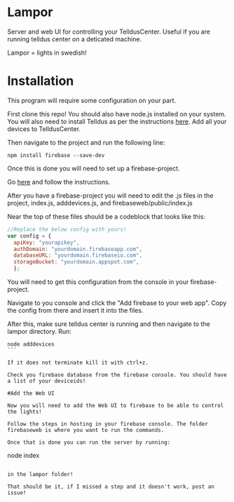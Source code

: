 # Lampor
Server and web UI for controlling your TelldusCenter.
Useful if you are running telldus center on a deticated machine.

Lampor = lights in swedish!

# Installation
This program will require some configuration on your part.

First clone this repo! You should also have node.js installed on your system. 
You will also need to install Telldus as per the instructions [here](https://www.npmjs.com/package/telldus). 
Add all your devices to TelldusCenter.

Then navigate to the project and run the following line:

```
npm install firebase --save-dev
```

Once this is done you will need to set up a firebase-project.

Go [here](https://firebase.google.com/) and follow the instructions.

After you have a firebase-project you will need to edit the .js files in the project, index.js, adddevices.js, and firebaseweb/public/index.js

Near the top of these files should be a codeblock that looks like this:

```javascript
//Replace the below config with yours!
var config = {
  apiKey: "yourapikey",
  authDomain: "yourdomain.firebaseapp.com",
  databaseURL: "yourdomain.firebaseio.com",
  storageBucket: "yourdomain.appspot.com",
  };
```
You will need to get this configuration from the console in your firebase-project.

Navigate to you console and click the "Add firebase to your web app". Copy the config from there and insert it into the files.

After this, make sure telldus center is running and then navigate to the lampor directory. 
Run:
````
node adddevices
```

If it does not terminate kill it with ctrl+z.

Check you firebase database from the firebase console. You should have a list of your deviceids!

#Add the Web UI

Now you will need to add the Web UI to firebase to be able to control the lights!

Follow the steps in hosting in your firebase console. The folder firebaseweb is where you want to run the commands.

Once that is done you can run the server by running: 

````
node index
````

in the lampor folder!

That should be it, if I missed a step and it doesn't work, post an issue!
